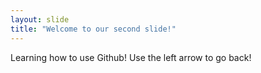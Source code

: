```yaml
---
layout: slide
title: "Welcome to our second slide!"
---
```

Learning how to use Github!
Use the left arrow to go back!

